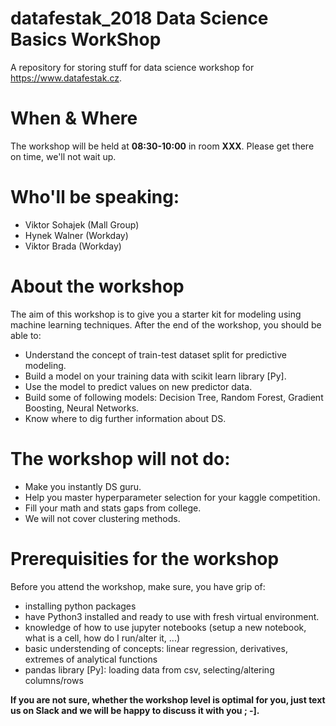 # datafestak_2018 Data Science Basics WorkShop
A repository for storing stuff for data science workshop for https://www.datafestak.cz.

# When & Where
The workshop will be held at **08:30-10:00** in room **XXX**. Please get there on time, we'll not wait up.

# Who'll be speaking:
* Viktor Sohajek (Mall Group)
* Hynek Walner (Workday)
* Viktor Brada (Workday)

# About the workshop
The aim of this workshop is to give you a starter kit for modeling using machine learning techniques. After the end of the workshop, you should be able to:
* Understand the concept of train-test dataset split for predictive modeling.
* Build a model on your training data with scikit learn library [Py].
* Use the model to predict values on new predictor data.
* Build some of following models: Decision Tree, Random Forest, Gradient Boosting, Neural Networks.
* Know where to dig further information about DS.

# The workshop will not do:
* Make you instantly DS guru.
* Help you master hyperparameter selection for your kaggle competition.
* Fill your math and stats gaps from college.
* We will not cover clustering methods.

# Prerequisities for the workshop
Before you attend the workshop, make sure, you have grip of:
* installing python packages
* have Python3 installed and ready to use with fresh virtual environment.
* knowledge of how to use jupyter notebooks (setup a new notebook, what is a cell, how do I run/alter it, ...)
* basic understending of concepts: linear regression, derivatives, extremes of analytical functions
* pandas library [Py]: loading data from csv, selecting/altering columns/rows


**If you are not sure, whether the workshop level is optimal for you, just text us on Slack and we will be happy to discuss it with you ; -].**
